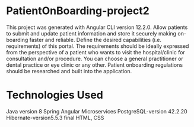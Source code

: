 # PatientOnBoarding-project2
This project was generated with Angular CLI version 12.2.0. Allow patients to submit and update patient information and store it securely making on- boarding faster and reliable. Define the desired capabilities (i.e. requirements) of this portal. The requirements should be ideally expressed from the perspective of a patient who wants to visit the hospital/clinic for consultation and/or procedure. You can choose a general practitioner or dental practice or eye clinic or any other. Patient onboarding regulations should be researched and built into the application.
# Technologies Used
Java version 8
Spring
Angular
Microservices
PostgreSQL-version 42.2.20
Hibernate-version5.5.3 final
HTML, CSS
